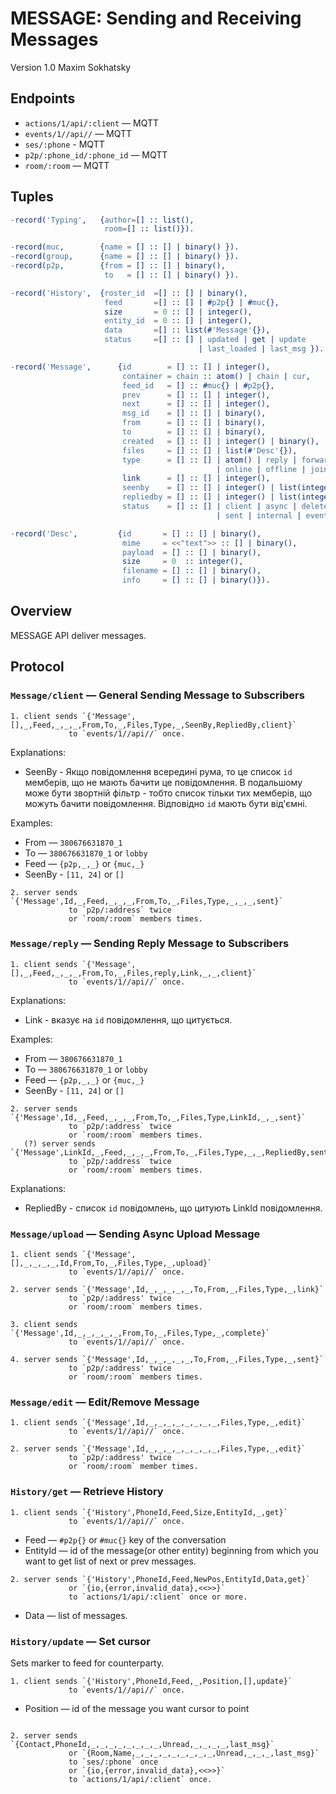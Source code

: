 MESSAGE: Sending and Receiving Messages
=======================================

Version 1.0 Maxim Sokhatsky

Endpoints
--------

* `actions/1/api/:client` — MQTT
* `events/1//api//` — MQTT
* `ses/:phone` - MQTT
* `p2p/:phone_id/:phone_id` — MQTT
* `room/:room` — MQTT


Tuples
------

```erlang
-record('Typing',   {author=[] :: list(),
                     room=[] :: list()}).
```

```erlang
-record(muc,        {name = [] :: [] | binary() }).
-record(group,      {name = [] :: [] | binary() }).
-record(p2p,        {from = [] :: [] | binary(),
                     to   = [] :: [] | binary() }).

```

```erlang
-record('History',  {roster_id  =[] :: [] | binary(),
                     feed       =[] :: [] | #p2p{} | #muc{},
                     size       = 0 :: [] | integer(),
                     entity_id  = 0 :: [] | integer(),
                     data       =[] :: list(#'Message'{}),
                     status     =[] :: [] | updated | get | update
                                          | last_loaded | last_msg }).
```

```erlang
-record('Message',      {id        = [] :: [] | integer(),
                         container = chain :: atom() | chain | cur,
                         feed_id   = [] :: #muc{} | #p2p{},
                         prev      = [] :: [] | integer(),
                         next      = [] :: [] | integer(),
                         msg_id    = [] :: [] | binary(),
                         from      = [] :: [] | binary(),
                         to        = [] :: [] | binary(),
                         created   = [] :: [] | integer() | binary(),
                         files     = [] :: [] | list(#'Desc'{}),
                         type      = [] :: [] | atom() | reply | forward | sched
                                              | online | offline | join | leave,
                         link      = [] :: [] | integer(),
                         seenby    = [] :: [] | integer() | list(integer()),
                         repliedby = [] :: [] | integer() | list(integer()),
                         status    = [] :: [] | client | async | deleted
                                              | sent | internal | event | edit | muc }).
```

```erlang
-record('Desc',         {id       = [] :: [] | binary(),
                         mime     = <<"text">> :: [] | binary(),
                         payload  = [] :: [] | binary(),
                         size     = 0  :: integer(),
                         filename = [] :: [] | binary(),
                         info     = [] :: [] | binary()}).
```

Overview
--------

MESSAGE API deliver messages.

Protocol
--------

### `Message/client` — General Sending Message to Subscribers

```
1. client sends `{'Message',[],_,Feed,_,_,_,From,To,_,Files,Type,_,SeenBy,RepliedBy,client}`
             to `events/1//api//` once.
```
Explanations:
* SeenBy - Якщо повідомлення всередині рума, то це список `id` мемберів, що не мають бачити
це повідомлення. В подальшому може бути звортній фільтр - тобто список тільки тих мемберів, що можуть
бачити повідомлення. Відповідно `id` мають бути від'ємні.

Examples:

* From — `380676631870_1`
* To — `380676631870_1` or `lobby`
* Feed — `{p2p,_,_}` or `{muc,_}`
* SeenBy - `[11, 24]` or `[]`

```
2. server sends `{'Message',Id,_,Feed,_,_,_,From,To,_,Files,Type,_,_,_,sent}`
             to `p2p/:address` twice
             or `room/:room` members times.
```

### `Message/reply` — Sending Reply Message to Subscribers

```
1. client sends `{'Message',[],_,Feed,_,_,_,From,To,_,Files,reply,Link,_,_,client}`
             to `events/1//api//` once.
```
Explanations:
* Link - вказує на `id` повідомлення, що цитується.

Examples:

* From — `380676631870_1`
* To — `380676631870_1` or `lobby`
* Feed — `{p2p,_,_}` or `{muc,_}`
* SeenBy - `[11, 24]` or `[]`

```
2. server sends `{'Message',Id,_,Feed,_,_,_,From,To,_,Files,Type,LinkId,_,_,sent}`
             to `p2p/:address` twice
             or `room/:room` members times.
   (?) server sends `{'Message',LinkId,_,Feed,_,_,_,From,To,_,Files,Type,_,_,RepliedBy,sent}`
             to `p2p/:address` twice
             or `room/:room` members times.

```
Explanations:
* RepliedBy - список `id` повідомлень, що цитують LinkId повідомлення.


### `Message/upload` — Sending Async Upload Message

```
1. client sends `{'Message',[],_,_,_,_,Id,From,To,_,Files,Type,_,upload}`
             to `events/1//api//` once.
```

```
2. server sends `{'Message',Id,_,_,_,_,_,To,From,_,Files,Type,_,link}`
             to `p2p/:address' twice
             or `room/:room` members times.
```

```
3. client sends `{'Message',Id,_,_,_,_,_,From,To,_,Files,Type,_,complete}`
             to `events/1//api//` once.
```

```
4. server sends `{'Message',Id,_,_,_,_,_,To,From,_,Files,Type,_,sent}`
             to `p2p/:address' twice
             or `room/:room` members times.
```

### `Message/edit` — Edit/Remove Message

```
1. client sends `{'Message',Id,_,_,_,_,_,_,_,_,Files,Type,_,edit}`
             to `events/1//api//` once.
```

```
2. server sends `{'Message',Id,_,_,_,_,_,_,_,_,Files,Type,_,edit}`
             to `p2p/:address' twice
             or `room/:room` member times.
```

### `History/get` — Retrieve History

```
1. client sends `{'History',PhoneId,Feed,Size,EntityId,_,get}`
             to `events/1//api//` once.
```

* Feed     — `#p2p{}` or `#muc{}` key of the conversation
* EntityId — id of the message(or other entity) beginning from which you want to get list of next or prev messages.

```
2. server sends `{'History',PhoneId,Feed,NewPos,EntityId,Data,get}`	     
             or `{io,{error,invalid_data},<<>>}`	    
             to `actions/1/api/:client` once or more.
```

* Data    — list of messages.

### `History/update` — Set cursor

Sets marker to feed for counterparty.

```
1. client sends `{'History',PhoneId,Feed,_,Position,[],update}`
             to `events/1//api//` once.
```


* Position — id of the message you want cursor to point

```

2. server sends `{Contact,PhoneId,_,_,_,_,_,_,_,_,Unread,_,_,_,_,last_msg}` 
             or `{Room,Name,_,_,_,_,_,_,_,_,_,Unread,_,_,_,last_msg}` 
             to `ses/:phone` once 
             or `{io,{error,invalid_data},<<>>}`
             to `actions/1/api/:client` once.
```

